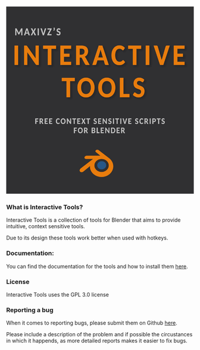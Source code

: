 
![Logo](./images/interactivetools_logo.jpg)

### What is Interactive Tools?
Interactive Tools is a collection of tools for Blender that aims to provide intuitive, context sensitive tools.

Due to its design these tools work better when used with hotkeys.

### Documentation:
You can find the documentation for the tools and how to install them [here](https://maxivz.github.io/interactivetoolsblenderdocs.github.io/).

### License
Interactive Tools uses the GPL 3.0 license

### Reporting a bug
When it comes to reporting bugs, please submit them on Github [here](https://github.com/maxivz/interactivetoolsblender/issues).

Please include a description of the problem and if possible the circustances in which it happends, as more detailed reports makes it easier to fix bugs.
